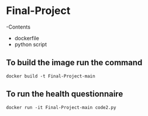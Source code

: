 # Final-Project
-Contents
  * dockerfile
  * python script

## To build the image run the command 
```
docker build -t Final-Project-main
```
## To run the health questionnaire  
```
docker run -it Final-Project-main code2.py
```
